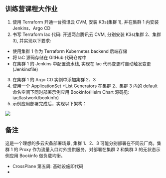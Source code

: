 ## 训练营课程大作业

1. 使用 Terraform 开通一台腾讯云 CVM, 安装 K3s(集群 1), 并在集群 1 内安装 Jenkins、Argo CD
2. 书写 Terraform lac 代码: 开通两台腾讯云 CVM, 分别安装 K3s(集群 2、集群 3), 并实现以下要求:
- 使用集群 1 作为 Terraform Kubernetes backend 后端存储
- 将 laC 源码存储在 GitHub 代码仓库中
- 在集群 1 的 Jenkins 中配置流水线, 实现在 lac 代码变更时自动触发变更 (Jenkinsfile)

3. 在集群 1 的 Argo CD 实例中添加集群 2、3
4. 使用一个 ApplicationSet +List Generators 在集群 2、集群 3 内的 default 命名空间下同时部署示例应用 Bookinfo(Helm Chart 源码见: iac/lastwork/bookinfo)
5. 示例应用部署完成后，实现以下架构：

![](https://static001.infoq.cn/resource/image/22/e5/2227cafc5cd57c32ec7babf6ceab95e5.png)

## 备注

这是一个理想的多云灾备部署场景, 集群 1、2、3 可能分别部署在不同云厂商。集群 1 的 Proxy 作为流量入口对外提供服务，对部署在集群 2 和集群 3 的无状态示例应用 Bookinfo 做负载均衡。


- CrossPlane  第五周: 基础设施即代码
- 